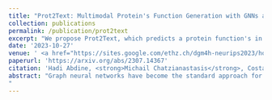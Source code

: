 ```yaml
---
title: "Prot2Text: Multimodal Protein's Function Generation with GNNs and Transformers"
collection: publications
permalink: /publication/prot2text
excerpt: "We propose Prot2Text, which predicts a protein function's in a free text style, moving beyond the conventional binary or categorical classifications. By combining Graph Neural Networks(GNNs) and Large Language Models(LLMs), in an encoder-decoder framework, our model effectively integrates diverse data types including proteins' sequences, structures, and textual annotations. [Read More](https://michailchatzianastasis.github.io/publication/prot2text)"
date: '2023-10-27'
venue: ' <a href="https://sites.google.com/ethz.ch/dgm4h-neurips2023/home?authuser=0">Spotlight at DGM4H Neurips 2023</a>'
paperurl: 'https://arxiv.org/abs/2307.14367'
citation: 'Hadi Abdine, <strong>Michail Chatzianastasis</strong>, Costas Bouyioukos, Michalis Vazirgiannis'
abstract: "Graph neural networks have become the standard approach for dealing with learning problems on graphs. Among the different variants of graph neural networks, graph attention networks (GATs) have been applied with great success to different tasks. In the GAT model, each node assigns an importance score to its neighbors using an attention mechanism. However, similar to other graph neural networks, GATs aggregate messages from nodes that belong to different classes, and therefore produce node representations that are not well separated with respect to the different classes, which might hurt their performance. In this work, to alleviate this problem, we propose a new technique that can be incorporated into any graph attention model to encourage higher attention scores between nodes that share the same class label. We evaluate the proposed method on several node classification datasets demonstrating increased performance over standard baseline models.
"
---
```

